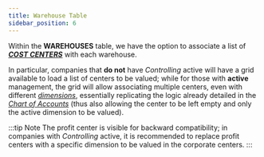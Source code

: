 ```yaml
---
title: Warehouse Table 
sidebar_position: 6
---
```



Within the **WAREHOUSES** table, we have the option to associate a list of [***COST CENTERS***](/docs/controlling/controlling-parametrization/controlling-specific-settings/cost-centers) with each warehouse.

In particular, companies that **do not** have *Controlling* active will have a grid available to load a list of centers to be valued; while for those with **active** management, the grid will allow associating multiple centers, even with different [*dimensions*](/docs/controlling/controlling-parametrization/controlling-specific-settings/dimension), essentially replicating the logic already detailed in the [*Chart of Accounts*](/docs/erp-home/registers/accounting/analytic-chart-of-accounts) (thus also allowing the center to be left empty and only the active dimension to be valued).

:::tip Note 
The profit center is visible for backward compatibility; in companies with *Controlling* active, it is recommended to replace profit centers with a specific dimension to be valued in the corporate centers.
:::